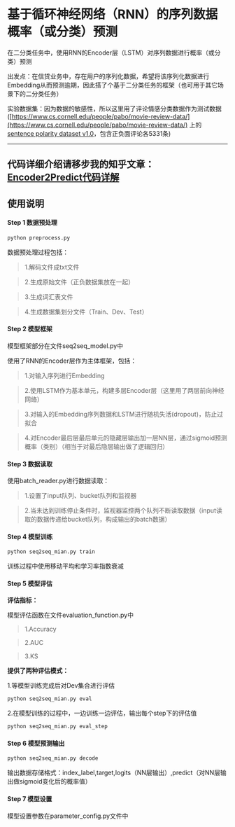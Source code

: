 # 基于循环神经网络（RNN）的序列数据概率（或分类）预测
在二分类任务中，使用RNN的Encoder层（LSTM）对序列数据进行概率（或分类）预测

出发点：在信贷业务中，存在用户的序列化数据，希望将该序列化数据进行Embedding从而预测逾期，因此搭了个基于二分类任务的框架（也可用于其它场景下的二分类任务）

实验数据集：因为数据的敏感性，所以这里用了评论情感分类数据作为测试数据([https://www.cs.cornell.edu/people/pabo/movie-review-data/](https://www.cs.cornell.edu/people/pabo/movie-review-data/) 上的[sentence polarity dataset v1.0](https://www.cs.cornell.edu/people/pabo/movie-review-data/rt-polaritydata.tar.gz)，包含正负面评论各5331条)

-------------------
代码详细介绍请移步我的知乎文章：[Encoder2Predict代码详解](https://zhuanlan.zhihu.com/p/205174945)
-------------------

## 使用说明
#### Step 1 数据预处理

```cmd
python preprocess.py 
```

数据预处理过程包括：

> 1.解码文件成txt文件

> 2.生成原始文件（正负数据集放在一起）

> 3.生成词汇表文件

> 4.生成数据集划分文件（Train、Dev、Test）

#### Step 2 模型框架

模型框架部分在文件seq2seq_model.py中

使用了RNN的Encoder层作为主体框架，包括：

> 1.对输入序列进行Embedding

> 2.使用LSTM作为基本单元，构建多层Encoder层（这里用了两层前向神经网络）

> 3.对输入的Embedding序列数据和LSTM进行随机失活(dropout)，防止过拟合

> 4.对Encoder最后层最后单元的隐藏层输出加一层NN层，通过sigmoid预测概率（类别）（相当于对最后隐层输出做了逻辑回归）

#### Step 3 数据读取

使用batch_reader.py进行数据读取：

> 1.设置了input队列、bucket队列和监视器

> 2.当未达到训练停止条件时，监视器监控两个队列不断读取数据（input读取的数据传递给bucket队列，构成输出的batch数据）

#### Step 4 模型训练

```cmd
python seq2seq_mian.py train
```

训练过程中使用移动平均和学习率指数衰减

#### Step 5 模型评估
**评估指标：**

模型评估函数在文件evaluation_function.py中

> 1.Accuracy

> 2.AUC

> 3.KS

**提供了两种评估模式：**

1.等模型训练完成后对Dev集合进行评估

```cmd
python seq2seq_mian.py eval
```

2.在模型训练的过程中，一边训练一边评估，输出每个step下的评估值

```cmd
python seq2seq_mian.py eval_step
```

#### Step 6 模型预测输出

```cmd
python seq2seq_mian.py decode
```

输出数据存储格式：index_label,target,logits（NN层输出）,predict（对NN层输出做sigmoid变化后的概率值）

#### Step 7 模型设置

模型设置参数在parameter_config.py文件中
